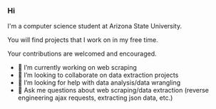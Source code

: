### Hi

I'm a computer science student at Arizona State University.

You will find projects that I work on in my free time.

Your contributions are welcomed and encouraged.

- 🔭 I’m currently working on web scraping
- 👯 I’m looking to collaborate on data extraction projects 
- 🤔 I’m looking for help with data analysis/data wrangling 
- 💬 Ask me questions about web scraping/data extraction (reverse engineering ajax requests, extracting json data, etc.)

<!--
**jarrettdev/jarrettdev** is a ✨ _special_ ✨ repository because its `README.md` (this file) appears on your GitHub profile.

Here are some ideas to get you started:

- 🔭 I’m currently working on Web Scraping
- 🌱 I’m currently learning ...
- 👯 I’m looking to collaborate on ...
- 🤔 I’m looking for help with ...
- 💬 Ask me about ...
- 📫 How to reach me: ...
- 😄 Pronouns: ...
- ⚡ Fun fact: ...
-->
